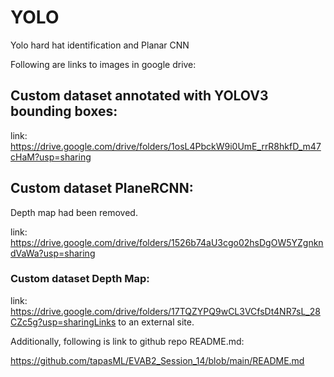 # YOLO
Yolo hard hat identification and Planar CNN

Following are links to images in google drive:

 

## Custom dataset annotated with YOLOV3 bounding boxes:


link: https://drive.google.com/drive/folders/1osL4PbckW9i0UmE_rrR8hkfD_m47cHaM?usp=sharing


## Custom dataset PlaneRCNN:


Depth map had been removed.


link: https://drive.google.com/drive/folders/1526b74aU3cgo02hsDgOW5YZgnkndVaWa?usp=sharing

 

### Custom dataset Depth Map:


link: https://drive.google.com/drive/folders/17TQZYPQ9wCL3VCfsDt4NR7sL_28CZc5g?usp=sharingLinks to an external site.

 

Additionally, following is link to github repo README.md:

https://github.com/tapasML/EVAB2_Session_14/blob/main/README.md
